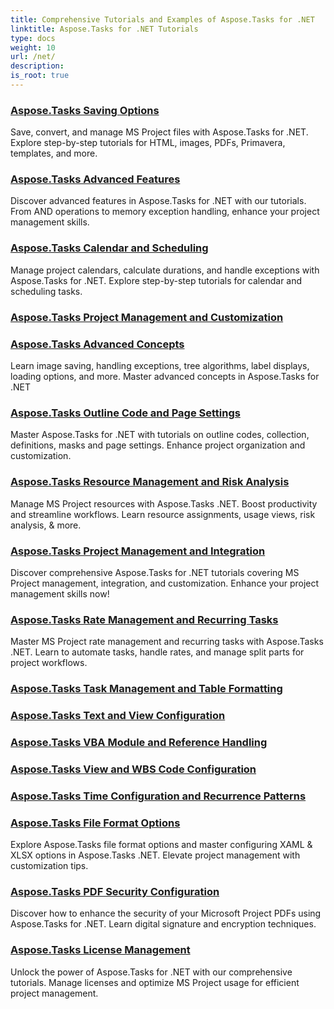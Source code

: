 ```yaml
---
title: Comprehensive Tutorials and Examples of Aspose.Tasks for .NET 
linktitle: Aspose.Tasks for .NET Tutorials
type: docs
weight: 10
url: /net/
description:
is_root: true
---
```


### [Aspose.Tasks Saving Options](./saving-options/)
Save, convert, and manage MS Project files with Aspose.Tasks for .NET. Explore step-by-step tutorials for HTML, images, PDFs, Primavera, templates, and more.
### [Aspose.Tasks Advanced Features](./advanced-features/)
Discover advanced features in Aspose.Tasks for .NET with our tutorials. From AND operations to memory exception handling, enhance your project management skills.
### [Aspose.Tasks Calendar and Scheduling](./calendar-scheduling/)
Manage project calendars, calculate durations, and handle exceptions with Aspose.Tasks for .NET. Explore step-by-step tutorials for calendar and scheduling tasks.
### [Aspose.Tasks Project Management and Customization](./tasks-project-management/)

### [Aspose.Tasks Advanced Concepts](./advanced-concepts/)
Learn image saving, handling exceptions, tree algorithms, label displays, loading options, and more. Master advanced concepts in Aspose.Tasks for .NET
### [Aspose.Tasks Outline Code and Page Settings](./outline-code-page-settings/)
Master Aspose.Tasks for .NET with tutorials on outline codes, collection, definitions, masks and page settings. Enhance project organization and customization.
### [Aspose.Tasks Resource Management and Risk Analysis](./resource-risk-analysis/)
Manage MS Project resources with Aspose.Tasks .NET. Boost productivity and streamline workflows. Learn resource assignments, usage views, risk analysis, & more.
### [Aspose.Tasks Project Management and Integration](./project-management-integration/)
Discover comprehensive Aspose.Tasks for .NET tutorials covering MS Project management, integration, and customization. Enhance your project management skills now!
### [Aspose.Tasks Rate Management and Recurring Tasks](./rate-recurring-tasks/)
Master MS Project rate management and recurring tasks with Aspose.Tasks .NET. Learn to automate tasks, handle rates, and manage split parts for project workflows.
### [Aspose.Tasks Task Management and Table Formatting](./task-table-management/)

### [Aspose.Tasks Text and View Configuration](./text-view-configuration/)

### [Aspose.Tasks VBA Module and Reference Handling](./vba-module-reference/)

### [Aspose.Tasks View and WBS Code Configuration](./view-wbs-code-configuration/)

### [Aspose.Tasks Time Configuration and Recurrence Patterns](./time-recurrence-configuration/)

### [Aspose.Tasks File Format Options](./file-format-options/)
Explore Aspose.Tasks file format options and master configuring XAML & XLSX options in Aspose.Tasks .NET. Elevate project management with customization tips.
### [Aspose.Tasks PDF Security Configuration](./pdf-security-configuration/)
Discover how to enhance the security of your Microsoft Project PDFs using Aspose.Tasks for .NET. Learn digital signature and encryption techniques.
### [Aspose.Tasks License Management](./license-management/)
Unlock the power of Aspose.Tasks for .NET with our comprehensive tutorials. Manage licenses and optimize MS Project usage for efficient project management.
